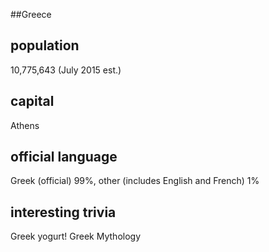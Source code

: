 ##Greece
## population
10,775,643 (July 2015 est.)

## capital
Athens 
 
## official language
Greek (official) 99%, other (includes English and French) 1%

## interesting trivia
Greek yogurt!
Greek Mythology


